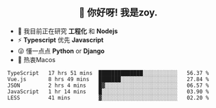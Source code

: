 <h2 align="center">👋 你好呀! 我是zoy.</h2>

- 🌱 我目前正在研究 **工程化** 和 **Nodejs**
- ⚡ **Typescript** 优先 **Javascript**
- 😜 懂一点点 **Python** or **Django**
- 🚀 热衷Macos





<!--
**l-zoy/l-zoy** is a ✨ _special_ ✨ repository because its `README.md` (this file) appears on your GitHub profile.

Here are some ideas to get you started:

- 🔭 I’m currently working on ...
- 🌱 I’m currently learning ...
- 👯 I’m looking to collaborate on ...
- 🤔 I’m looking for help with ...
- 💬 Ask me about ...
- 📫 How to reach me: ...
- 😄 Pronouns: ...
- ⚡ Fun fact: ...
-->

<!--START_SECTION:waka-->
```text
TypeScript   17 hrs 51 mins  ██████████████░░░░░░░░░░░   56.37 % 
Vue.js       8 hrs 49 mins   ███████░░░░░░░░░░░░░░░░░░   27.84 % 
JSON         2 hrs 4 mins    █▓░░░░░░░░░░░░░░░░░░░░░░░   06.57 % 
JavaScript   1 hr 14 mins    █░░░░░░░░░░░░░░░░░░░░░░░░   03.90 % 
LESS         41 mins         ▓░░░░░░░░░░░░░░░░░░░░░░░░   02.20 % 
```
<!--END_SECTION:waka-->
